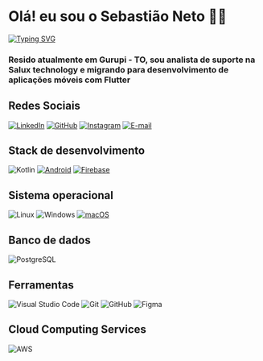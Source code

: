 # Olá! eu sou o Sebastião Neto 👋🏻
[![Typing SVG](https://readme-typing-svg.herokuapp.com/?color=fff&size=35&center=true&vCenter=true&width=1000&lines=Bem+vindo+ao+meu+perfil+do+GitHub!+:%29)](https://git.io/typing-svg)

### Resido atualmente em Gurupi - TO, sou analista de suporte na Salux technology e migrando para desenvolvimento de aplicações móveis com Flutter



## Redes Sociais

[![LinkedIn](https://img.shields.io/badge/LinkedIn-0077B5?style=for-the-badge&logo=linkedin&logoColor=fff)](https://www.linkedin.com/in/sebastiaonetolima/)
[![GitHub](https://img.shields.io/badge/GitHub-100000?style=for-the-badge&logo=github&logoColor=white)](https://github.com/netocodedev)
[![Instagram](https://img.shields.io/badge/-Instagram-%23E4405F?style=for-the-badge&logo=instagram&logoColor=white)](https://www.instagram.com/netocode.dev/)
[![E-mail](https://img.shields.io/badge/-Email-000?style=for-the-badge&logo=microsoft-outlook&logoColor=007BFF)](mailto:sebastiaofx@hotmail.com)

## Stack de desenvolvimento
![Kotlin](https://img.shields.io/badge/Kotlin-0095D5?&style=for-the-badge&logo=kotlin&logoColor=white)
[![Android](https://img.shields.io/badge/Android-4CAF50?style=flat-square)](https://developer.android.com/)
[![Firebase](https://img.shields.io/badge/Firebase-FFCA28?style=for-the-badge&logo=firebase&logoColor=black)](https://firebase.google.com/)


## Sistema operacional
![Linux](https://img.shields.io/badge/Linux-0D1117?style=for-the-badge&logo=linux&logoColor=FCC624)
![Windows](https://img.shields.io/badge/Windows-0D1117?style=for-the-badge&logo=windows&logoColor=2CA5E0)
[![macOS](https://img.shields.io/badge/macOS-0D1117?style=for-the-badge&logo=apple&logoColor=white)](https://www.apple.com/macos/)

## Banco de dados
![PostgreSQL](https://img.shields.io/badge/PostgreSQL-0D1117?style=for-the-badge&logo=postgresql)

## Ferramentas
![Visual Studio Code](https://img.shields.io/badge/-Visual%20Studio%20Code-0D1117?style=for-the-badge&logo=visual-studio-code&logoColor=007ACC&labelColor=0D1117)
![Git](https://img.shields.io/badge/-Git-0D1117?style=for-the-badge&logo=git&labelColor=0D1117)
![GitHub](https://img.shields.io/badge/-GitHub-0D1117?style=for-the-badge&logo=github&labelColor=0D1117)
![Figma](https://img.shields.io/badge/Figma-0D1117?style=for-the-badge&logo=figma&logoColor=figma)

## Cloud Computing Services
![AWS](https://img.shields.io/badge/AWS-0D1117?style=for-the-badge&logo=amazon-aws&logoColor=white)




